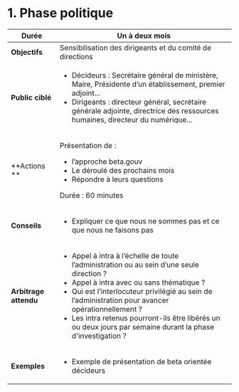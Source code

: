 # 1. Phase politique

| **Durée**             | **Un à deux mois**                                                                                                                                                                                                                                                                                                                                                                    |
| --------------------- | ------------------------------------------------------------------------------------------------------------------------------------------------------------------------------------------------------------------------------------------------------------------------------------------------------------------------------------------------------------------------------------- |
| **Objectifs**         | Sensibilisation des dirigeants et du comité de directions                                                                                                                                                                                                                                                                                                                             |
| **Public ciblé**      | <ul><li>Décideurs : Secrétaire général de ministère, Maire, Présidente d’un établissement, premier adjoint...</li><li>Dirigeants : directeur général, secrétaire générale adjointe, directrice des ressources humaines, directeur du numérique...</li></ul>                                                                                                                           |
| **Actions **          | <p>Présentation de :</p><ul><li>l’approche beta.gouv</li><li>Le déroulé des prochains mois</li><li>Répondre à leurs questions</li></ul><p>Durée : 60 minutes</p>                                                                                                                                                                                                                      |
| **Conseils**          | <ul><li>Expliquer ce que nous ne sommes pas et ce que nous ne faisons pas</li></ul>                                                                                                                                                                                                                                                                                                   |
| **Arbitrage attendu** | <ul><li>Appel à intra à l’échelle de toute l’administration ou au sein d’une seule direction ? </li><li>Appel à intra avec ou sans thématique ?</li><li>Qui est l’interlocuteur privilégié au sein de l’administration pour avancer opérationnellement ?</li><li>Les intra retenus pourront-ils être libérés un ou deux jours par semaine durant la phase d'investigation ?</li></ul> |
| **Exemples**          | <ul><li>Exemple de présentation de beta orientée décideurs</li></ul>                                                                                                                                                                                                                                                                                                                  |
